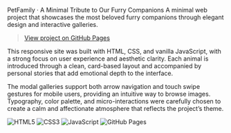 PetFamily · A Minimal Tribute to Our Furry Companions
A minimal web project that showcases the most beloved furry companions through elegant design and interactive galleries.

> [View project on GitHub Pages](https://sommag.github.io/petfamily/)

This responsive site was built with HTML, CSS, and vanilla JavaScript, with a strong focus on user experience and aesthetic clarity.
Each animal is introduced through a clean, card-based layout and accompanied by personal stories that add emotional depth to the interface.

The modal galleries support both arrow navigation and touch swipe gestures for mobile users, providing an intuitive way to browse images.
Typography, color palette, and micro-interactions were carefully chosen to create a calm and affectionate atmosphere that reflects the project’s theme.


![HTML5](https://img.shields.io/badge/HTML5-E34F26?logo=html5&logoColor=white)
![CSS3](https://img.shields.io/badge/CSS3-1572B6?logo=css3&logoColor=white)
![JavaScript](https://img.shields.io/badge/JavaScript-F7DF1E?logo=javascript&logoColor=black)
![GitHub Pages](https://img.shields.io/badge/Hosted%20on-GitHub%20Pages-121013?logo=githubpages)
